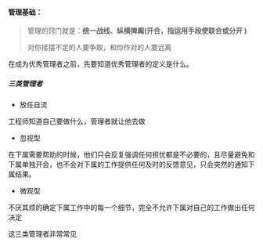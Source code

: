 #### 管理基础：

> 管理的窍门就是：**统一战线、纵横捭阖(开合，指运用手段使联合或分开 )**
>
> 对你摇摆不定的人要争取，和你作对的人要远离

在成为优秀管理者之前，先要知道优秀管理者的定义是什么。

##### 三类管理者

* 放任自流

工程师知道自己要做什么，管理者就让他去做

* 忽视型

在下属需要帮助的时候，他们只会反复强调任何担忧都是不必要的，且尽量避免和下属单独开会，也不会对下属的工作提供任何及时的反馈意见，只会突然的通知下属结果。

* 微观型

不厌其烦的确定下属工作中的每一个细节，完全不允许下属对自己的工作做出任何决定



这三类管理者非常常见





















